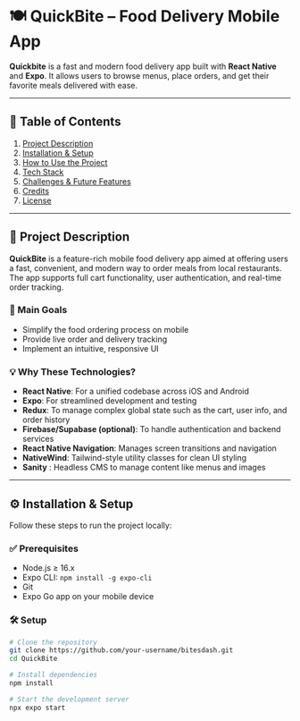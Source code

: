 # 🍽️ QuickBite – Food Delivery Mobile App

**Quickbite** is a fast and modern food delivery app built with **React Native** and **Expo**. It allows users to browse menus, place orders, and get their favorite meals delivered with ease.

---

## 📖 Table of Contents

1. [Project Description](#-project-description)
2. [Installation & Setup](#-installation--setup)
3. [How to Use the Project](#-how-to-use-the-project)
4. [Tech Stack](#-tech-stack)
5. [Challenges & Future Features](#-challenges--future-features)
6. [Credits](#-credits)
7. [License](#-license)

---

## 🧾 Project Description

**QuickBite** is a feature-rich mobile food delivery app aimed at offering users a fast, convenient, and modern way to order meals from local restaurants. The app supports full cart functionality, user authentication, and real-time order tracking.

### 🎯 Main Goals

- Simplify the food ordering process on mobile
- Provide live order and delivery tracking
- Implement an intuitive, responsive UI

### 💡 Why These Technologies?

- **React Native**: For a unified codebase across iOS and Android
- **Expo**: For streamlined development and testing
- **Redux**: To manage complex global state such as the cart, user info, and order history
- **Firebase/Supabase (optional)**: To handle authentication and backend services
- **React Native Navigation**: Manages screen transitions and navigation
- **NativeWind**: Tailwind-style utility classes for clean UI styling 
- **Sanity** : Headless CMS to manage content like menus and images 

---

## ⚙️ Installation & Setup

Follow these steps to run the project locally:

### ✅ Prerequisites

- Node.js ≥ 16.x
- Expo CLI: `npm install -g expo-cli`
- Git
- Expo Go app on your mobile device

### 🛠️ Setup

```bash
# Clone the repository
git clone https://github.com/your-username/bitesdash.git
cd QuickBite

# Install dependencies
npm install

# Start the development server
npx expo start

